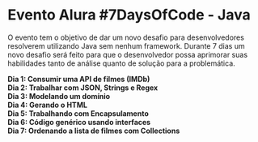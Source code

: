 # Evento Alura #7DaysOfCode - Java

O evento tem o objetivo de dar um novo desafio para desenvolvedores resolverem utilizando Java sem nenhum framework. Durante 7 dias um novo desafio será feito para que o desenvolvedor possa aprimorar suas habilidades tanto de análise quanto de solução para a problemática. 
<br>

<b> 
Dia 1: Consumir uma API de filmes (IMDb) <br>
Dia 2: Trabalhar com JSON, Strings e Regex <br>
Dia 3: Modelando um domínio <br>
Dia 4: Gerando o HTML <br>
Dia 5: Trabalhando com Encapsulamento <br>
Dia 6: Código genérico usando interfaces <br>
Dia 7: Ordenando a lista de filmes com Collections <br>
</b>